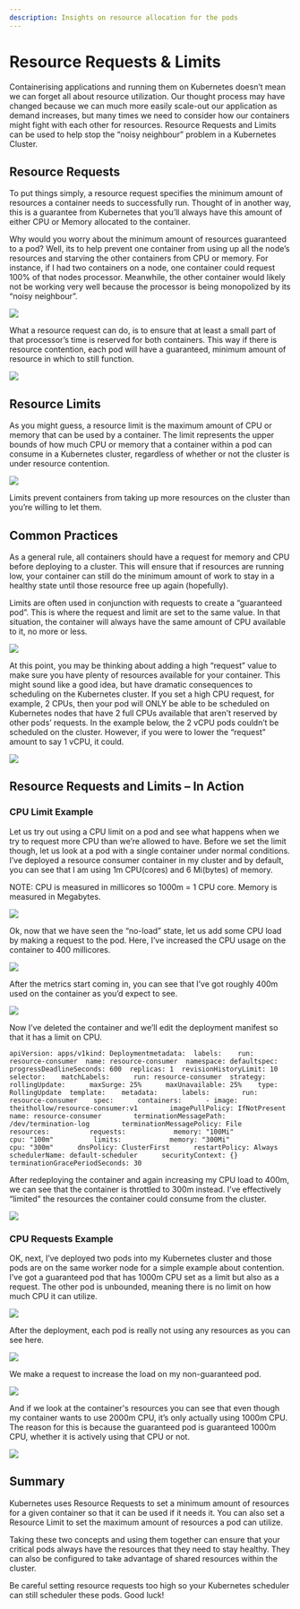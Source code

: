 ```yaml
---
description: Insights on resource allocation for the pods
---
```


# Resource Requests & Limits

Containerising applications and running them on Kubernetes doesn’t mean we can forget all about resource utilization. Our thought process may have changed because we can much more easily scale-out our application as demand increases, but many times we need to consider how our containers might fight with each other for resources. Resource Requests and Limits can be used to help stop the “noisy neighbour” problem in a Kubernetes Cluster.

## Resource Requests <a id="resource-requests"></a>

To put things simply, a resource request specifies the minimum amount of resources a container needs to successfully run. Thought of in another way, this is a guarantee from Kubernetes that you’ll always have this amount of either CPU or Memory allocated to the container.

Why would you worry about the minimum amount of resources guaranteed to a pod? Well, its to help prevent one container from using up all the node’s resources and starving the other containers from CPU or memory. For instance, if I had two containers on a node, one container could request 100% of that nodes processor. Meanwhile, the other container would likely not be working very well because the processor is being monopolized by its “noisy neighbour”.

![](https://theithollow.com/wp-content/uploads/2020/04/image-3.png)

What a resource request can do, is to ensure that at least a small part of that processor’s time is reserved for both containers. This way if there is resource contention, each pod will have a guaranteed, minimum amount of resource in which to still function.

![](https://documents.lucidchart.com/documents/85c359e4-da7c-4eca-8ed2-bfa90d599d5f/pages/FO6Qkj8_qSsz?a=3238&x=63&y=265&w=1386&h=393&store=1&accept=image%2F*&auth=LCA%20e43a8117eede4818321fafb1b5db60de1176fc32-ts%3D1587233233)

## Resource Limits <a id="resource-limits"></a>

As you might guess, a resource limit is the maximum amount of CPU or memory that can be used by a container. The limit represents the upper bounds of how much CPU or memory that a container within a pod can consume in a Kubernetes cluster, regardless of whether or not the cluster is under resource contention.

![](https://documents.lucidchart.com/documents/85c359e4-da7c-4eca-8ed2-bfa90d599d5f/pages/FO6Qkj8_qSsz?a=3379&x=57&y=712&w=1386&h=341&store=1&accept=image%2F*&auth=LCA%20b77deea5245261d2dff4f5589901166d5770a4fb-ts%3D1587233233)

Limits prevent containers from taking up more resources on the cluster than you’re willing to let them.

## Common Practices <a id="common-practices"></a>

As a general rule, all containers should have a request for memory and CPU before deploying to a cluster. This will ensure that if resources are running low, your container can still do the minimum amount of work to stay in a healthy state until those resource free up again \(hopefully\).

Limits are often used in conjunction with requests to create a “guaranteed pod”. This is where the request and limit are set to the same value. In that situation, the container will always have the same amount of CPU available to it, no more or less.

![](https://documents.lucidchart.com/documents/85c359e4-da7c-4eca-8ed2-bfa90d599d5f/pages/FO6Qkj8_qSsz?a=3436&x=59&y=1069&w=1386&h=242&store=1&accept=image%2F*&auth=LCA%20a7431baf99afe49cb2ff25696b15d8495c7c1b01-ts%3D1587233233)

At this point, you may be thinking about adding a high “request” value to make sure you have plenty of resources available for your container. This might sound like a good idea, but have dramatic consequences to scheduling on the Kubernetes cluster. If you set a high CPU request, for example, 2 CPUs, then your pod will ONLY be able to be scheduled on Kubernetes nodes that have 2 full CPUs available that aren’t reserved by other pods’ requests. In the example below, the 2 vCPU pods couldn’t be scheduled on the cluster. However, if you were to lower the “request” amount to say 1 vCPU, it could.

![](https://documents.lucidchart.com/documents/85c359e4-da7c-4eca-8ed2-bfa90d599d5f/pages/FO6Qkj8_qSsz?a=3687&x=1733&y=273&w=1045&h=1026&store=1&accept=image%2F*&auth=LCA%208947fe6e088cd6618338a5b630abff3858c6849f-ts%3D1587233233)

## Resource Requests and Limits – In Action <a id="resource-requests-and-limits-in-action"></a>

### CPU Limit Example <a id="cpu-limit-example"></a>

Let us try out using a CPU limit on a pod and see what happens when we try to request more CPU than we’re allowed to have. Before we set the limit though, let us look at a pod with a single container under normal conditions. I’ve deployed a resource consumer container in my cluster and by default, you can see that I am using 1m CPU\(cores\) and 6 Mi\(bytes\) of memory.

NOTE: CPU is measured in millicores so 1000m = 1 CPU core. Memory is measured in Megabytes.

![](https://theithollow.com/wp-content/uploads/2020/04/k8s-podlimits-1.png)

Ok, now that we have seen the “no-load” state, let us add some CPU load by making a request to the pod. Here, I’ve increased the CPU usage on the container to 400 millicores.

![](https://theithollow.com/wp-content/uploads/2020/04/k8s-podlimits-2-1024x59.png)

After the metrics start coming in, you can see that I’ve got roughly 400m used on the container as you’d expect to see.

![](https://theithollow.com/wp-content/uploads/2020/04/k8s-podlimits-4-nolimits-1024x64.png)

Now I’ve deleted the container and we’ll edit the deployment manifest so that it has a limit on CPU.

```text
apiVersion: apps/v1kind: Deploymentmetadata:  labels:    run: resource-consumer  name: resource-consumer  namespace: defaultspec:  progressDeadlineSeconds: 600  replicas: 1  revisionHistoryLimit: 10  selector:    matchLabels:      run: resource-consumer  strategy:    rollingUpdate:      maxSurge: 25%      maxUnavailable: 25%    type: RollingUpdate  template:    metadata:      labels:        run: resource-consumer    spec:      containers:      - image: theithollow/resource-consumer:v1        imagePullPolicy: IfNotPresent        name: resource-consumer        terminationMessagePath: /dev/termination-log        terminationMessagePolicy: File        resources:          requests:            memory: "100Mi"            cpu: "100m"          limits:            memory: "300Mi"            cpu: "300m"      dnsPolicy: ClusterFirst      restartPolicy: Always      schedulerName: default-scheduler      securityContext: {}      terminationGracePeriodSeconds: 30
```

After redeploying the container and again increasing my CPU load to 400m, we can see that the container is throttled to 300m instead. I’ve effectively “limited” the resources the container could consume from the cluster.

![](https://theithollow.com/wp-content/uploads/2020/04/k8s-podlimits-3.png)

### CPU Requests Example <a id="cpu-requests-example"></a>

OK, next, I’ve deployed two pods into my Kubernetes cluster and those pods are on the same worker node for a simple example about contention. I’ve got a guaranteed pod that has 1000m CPU set as a limit but also as a request. The other pod is unbounded, meaning there is no limit on how much CPU it can utilize.

![](https://documents.lucidchart.com/documents/85c359e4-da7c-4eca-8ed2-bfa90d599d5f/pages/FO6Qkj8_qSsz?a=3781&x=2893&y=664&w=1034&h=355&store=1&accept=image%2F*&auth=LCA%201ecab817124a0d3e7b4adb45940d58b96c87f3ce-ts%3D1587233233)

After the deployment, each pod is really not using any resources as you can see here.

![](https://theithollow.com/wp-content/uploads/2020/04/image-4-1024x153.png)

We make a request to increase the load on my non-guaranteed pod.

![](https://theithollow.com/wp-content/uploads/2020/04/image-5-1024x52.png)

And if we look at the container's resources you can see that even though my container wants to use 2000m CPU, it’s only actually using 1000m CPU. The reason for this is because the guaranteed pod is guaranteed 1000m CPU, whether it is actively using that CPU or not.

![](https://theithollow.com/wp-content/uploads/2020/04/image-6-1024x82.png)

## Summary <a id="summary"></a>

Kubernetes uses Resource Requests to set a minimum amount of resources for a given container so that it can be used if it needs it. You can also set a Resource Limit to set the maximum amount of resources a pod can utilize.

Taking these two concepts and using them together can ensure that your critical pods always have the resources that they need to stay healthy. They can also be configured to take advantage of shared resources within the cluster.

Be careful setting resource requests too high so your Kubernetes scheduler can still scheduler these pods. Good luck!

